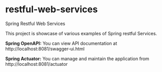 # restful-web-services
Spring Restful Web Services

This project is showcase of various examples of Spring restful Services.

**Spring OpenAPI:**
You can view API documentation at http://localhost:8081/swagger-ui.html

**Spring Actuator:**
You can manage and maintain the application from http://localhost:8081/actuator
